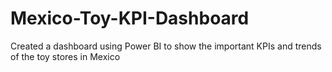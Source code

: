 # Mexico-Toy-KPI-Dashboard
Created a dashboard using Power BI to show the important KPIs and trends of the toy stores in Mexico
